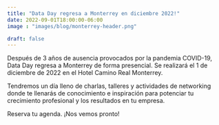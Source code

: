 ```yaml
---
title: "Data Day regresa a Monterrey en diciembre 2022!"
date: 2022-09-01T18:00:00-06:00
image : "images/blog/monterrey-header.png"

draft: false
---
```



Después de 3 años de ausencia provocados por la pandemia COVID-19, Data Day regresa a Monterrey de forma presencial. Se realizará el 1 de diciembre de 2022 en el Hotel Camino Real Monterrey.

Tendremos un día lleno de charlas, talleres y actividades de networking donde te llenarás de conocimiento e inspiración para potenciar tu crecimiento profesional y los resultados en tu empresa.

Reserva tu agenda. ¡Nos vemos pronto!